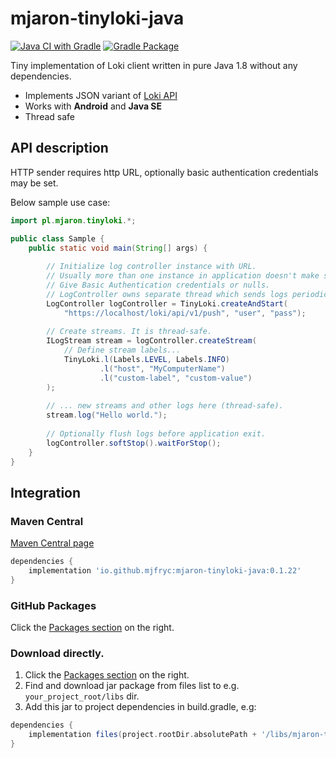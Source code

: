 # mjaron-tinyloki-java

[![Java CI with Gradle](https://github.com/mjfryc/mjaron-tinyloki-java/actions/workflows/gradle.yml/badge.svg)](https://github.com/mjfryc/mjaron-tinyloki-java/actions/workflows/gradle.yml)
[![Gradle Package](https://github.com/mjfryc/mjaron-tinyloki-java/actions/workflows/gradle-publish.yml/badge.svg)](https://github.com/mjfryc/mjaron-tinyloki-java/actions/workflows/gradle-publish.yml)

Tiny implementation of Loki client written in pure Java 1.8 without any dependencies.

* Implements JSON variant of [Loki API](https://grafana.com/docs/loki/latest/api/#post-lokiapiv1push)
* Works with **Android** and **Java SE**
* Thread safe

## API description

HTTP sender requires http URL, optionally basic authentication credentials may be set.

Below sample use case:

```java
import pl.mjaron.tinyloki.*;

public class Sample {
    public static void main(String[] args) {
    
        // Initialize log controller instance with URL.
        // Usually more than one instance in application doesn't make sense.
        // Give Basic Authentication credentials or nulls.
        // LogController owns separate thread which sends logs periodically.
        LogController logController = TinyLoki.createAndStart(
            "https://localhost/loki/api/v1/push", "user", "pass");
        
        // Create streams. It is thread-safe.
        ILogStream stream = logController.createStream(
            // Define stream labels...
            TinyLoki.l(Labels.LEVEL, Labels.INFO)
                    .l("host", "MyComputerName")
                    .l("custom-label", "custom-value")
        );
        
        // ... new streams and other logs here (thread-safe).
        stream.log("Hello world.");
        
        // Optionally flush logs before application exit.
        logController.softStop().waitForStop();
    }
}
```
## Integration

### Maven Central

[Maven Central page](https://search.maven.org/artifact/io.github.mjfryc/mjaron-tinyloki-java/0.1.22/jar)

```gradle
dependencies {
    implementation 'io.github.mjfryc:mjaron-tinyloki-java:0.1.22'
}
```
### GitHub Packages

Click the [Packages section](https://github.com/mjfryc?tab=packages&repo_name=mjaron-tinyloki-java) on the right.

### Download directly.
1. Click the [Packages section](https://github.com/mjfryc?tab=packages&repo_name=mjaron-tinyloki-java) on the right.
2. Find and download jar package from files list to e.g. `your_project_root/libs` dir.
3. Add this jar to project dependencies in build.gradle, e.g:
```gradle
dependencies {
    implementation files(project.rootDir.absolutePath + '/libs/mjaron-tinyloki-java-0.1.22.jar')
}
```
